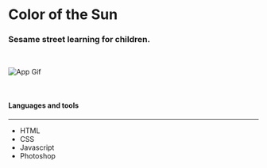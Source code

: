 # Color of the Sun
### Sesame street learning for children.  
<br/>

<!--<img src="https://github.com/ahbenn86/color-of-the-sun/blob/master/color%20of%20the%20sun.png?raw=true"><img/>-->

 ![App Gif](https://i.ibb.co/bbxFtZt/ezgif-com-gif-maker-1.gif)  

<br/>

#### Languages and tools 
---

* HTML
* CSS
* Javascript
* Photoshop
